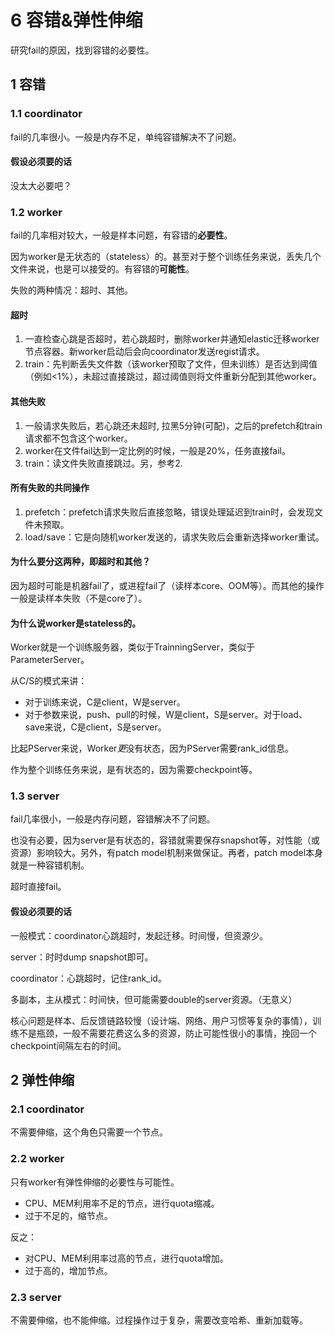 # 6 容错&弹性伸缩

研究fail的原因，找到容错的必要性。

## 1 容错

### 1.1 coordinator

fail的几率很小。一般是内存不足，单纯容错解决不了问题。

#### 假设必须要的话

没太大必要吧？

### 1.2 worker

fail的几率相对较大，一般是样本问题，有容错的**必要性**。

因为worker是无状态的（stateless）的。甚至对于整个训练任务来说，丢失几个文件来说，也是可以接受的。有容错的**可能性**。

失败的两种情况：超时、其他。

#### 超时

1. 一直检查心跳是否超时，若心跳超时，删除worker并通知elastic迁移worker节点容器。新worker启动后会向coordinator发送regist请求。
2. train：先判断丢失文件数（该worker预取了文件，但未训练）是否达到阈值（例如<1%），未超过直接跳过，超过阈值则将文件重新分配到其他worker。 

#### 其他失败

1. 一般请求失败后，若心跳还未超时, 拉黑5分钟(可配)，之后的prefetch和train请求都不包含这个worker。
2. worker在文件fail达到一定比例的时候，一般是20%，任务直接fail。
3. train：读文件失败直接跳过。另，参考2.

#### 所有失败的共同操作

1. prefetch：prefetch请求失败后直接忽略，错误处理延迟到train时，会发现文件未预取。
2. load/save：它是向随机worker发送的，请求失败后会重新选择worker重试。

#### 为什么要分这两种，即超时和其他？

因为超时可能是机器fail了，或进程fail了（读样本core、OOM等）。而其他的操作一般是读样本失败（不是core了）。

#### 为什么说worker是stateless的。

Worker就是一个训练服务器，类似于TrainningServer，类似于ParameterServer。

从C/S的模式来讲：
- 对于训练来说，C是client，W是server。
- 对于参数来说，push、pull的时候，W是client，S是server。对于load、save来说，C是client，S是server。

比起PServer来说，Worker*更*没有状态，因为PServer需要rank_id信息。

作为整个训练任务来说，是有状态的，因为需要checkpoint等。

### 1.3 server

fail几率很小，一般是内存问题，容错解决不了问题。

也没有必要，因为server是有状态的，容错就需要保存snapshot等，对性能（或资源）影响较大。另外，有patch model机制来做保证。再者，patch model本身就是一种容错机制。

超时直接fail。

#### 假设必须要的话

一般模式：coordinator心跳超时，发起迁移。时间慢，但资源少。

server：时时dump snapshot即可。

coordinator：心跳超时，记住rank_id。

多副本，主从模式：时间快，但可能需要double的server资源。（无意义）

核心问题是样本、后反馈链路较慢（设计端、网络、用户习惯等复杂的事情），训练不是瓶颈，一般不需要花费这么多的资源，防止可能性很小的事情，挽回一个checkpoint间隔左右的时间。

## 2 弹性伸缩

### 2.1 coordinator

不需要伸缩，这个角色只需要一个节点。

### 2.2 worker

只有worker有弹性伸缩的必要性与可能性。

- CPU、MEM利用率不足的节点，进行quota缩减。
- 过于不足的，缩节点。

反之：
- 对CPU、MEM利用率过高的节点，进行quota增加。
- 过于高的，增加节点。

### 2.3 server

不需要伸缩，也不能伸缩。过程操作过于复杂，需要改变哈希、重新加载等。
